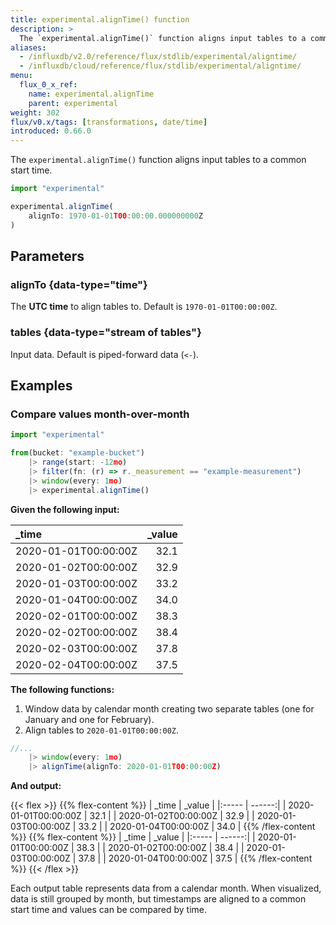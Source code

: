 ```yaml
---
title: experimental.alignTime() function
description: >
  The `experimental.alignTime()` function aligns input tables to a common start time.
aliases:
  - /influxdb/v2.0/reference/flux/stdlib/experimental/aligntime/
  - /influxdb/cloud/reference/flux/stdlib/experimental/aligntime/
menu:
  flux_0_x_ref:
    name: experimental.alignTime
    parent: experimental
weight: 302
flux/v0.x/tags: [transformations, date/time]
introduced: 0.66.0
---
```


The `experimental.alignTime()` function aligns input tables to a common start time.

```js
import "experimental"

experimental.alignTime(
    alignTo: 1970-01-01T00:00:00.000000000Z
)
```

## Parameters

### alignTo {data-type="time"}
The **UTC time** to align tables to.
Default is `1970-01-01T00:00:00Z`.

### tables {data-type="stream of tables"}
Input data.
Default is piped-forward data (`<-`).

## Examples

### Compare values month-over-month
```js
import "experimental"

from(bucket: "example-bucket")
    |> range(start: -12mo)
    |> filter(fn: (r) => r._measurement == "example-measurement")
    |> window(every: 1mo)
    |> experimental.alignTime()
```

**Given the following input:**

| _time                | _value |
|:-----                | ------:|
| 2020-01-01T00:00:00Z | 32.1   |
| 2020-01-02T00:00:00Z | 32.9   |
| 2020-01-03T00:00:00Z | 33.2   |
| 2020-01-04T00:00:00Z | 34.0   |
| 2020-02-01T00:00:00Z | 38.3   |
| 2020-02-02T00:00:00Z | 38.4   |
| 2020-02-03T00:00:00Z | 37.8   |
| 2020-02-04T00:00:00Z | 37.5   |

**The following functions:**

1. Window data by calendar month creating two separate tables (one for January and one for February).
2. Align tables to `2020-01-01T00:00:00Z`.

```js
//...
    |> window(every: 1mo)
    |> alignTime(alignTo: 2020-01-01T00:00:00Z)
```

**And output:**

{{< flex >}}
{{% flex-content %}}
| _time                | _value |
|:-----                | ------:|
| 2020-01-01T00:00:00Z | 32.1   |
| 2020-01-02T00:00:00Z | 32.9   |
| 2020-01-03T00:00:00Z | 33.2   |
| 2020-01-04T00:00:00Z | 34.0   |
{{% /flex-content %}}
{{% flex-content %}}
| _time                | _value |
|:-----                | ------:|
| 2020-01-01T00:00:00Z | 38.3   |
| 2020-01-02T00:00:00Z | 38.4   |
| 2020-01-03T00:00:00Z | 37.8   |
| 2020-01-04T00:00:00Z | 37.5   |
{{% /flex-content %}}
{{< /flex >}}

Each output table represents data from a calendar month.
When visualized, data is still grouped by month, but timestamps are aligned to a
common start time and values can be compared by time.
